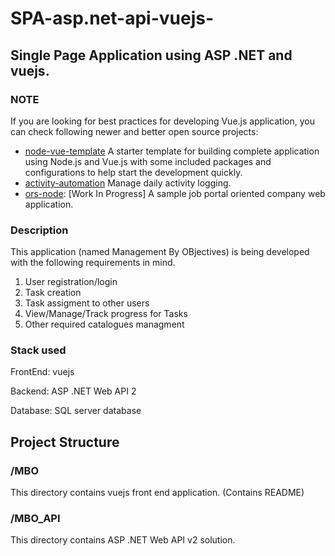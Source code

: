 # SPA-asp.net-api-vuejs-
## Single Page Application using ASP .NET and vuejs.

### NOTE
If you are looking for best practices for developing Vue.js application, you can check following newer and better open source projects:
- [node-vue-template](https://github.com/mubaidr/node-vue-template) A starter template for building complete application using Node.js and Vue.js with some included packages and configurations to help start the development quickly.
- [activity-automation](https://github.com/mubaidr/activity-automation) Manage daily activity logging.
- [ors-node](https://github.com/mubaidr/ors-node): [Work In Progress] A sample job portal oriented company web application.

### Description
This application (named Management By OBjectives) is being developed with the following requirements in mind. 

1. User registration/login
2. Task creation
3. Task assigment to other users
4. View/Manage/Track progress for Tasks
5. Other required catalogues managment

### Stack used
FrontEnd: vuejs

Backend: ASP .NET Web API 2

Database: SQL server database

## Project Structure

### /MBO
This directory contains vuejs front end application. (Contains README)

### /MBO_API
This directory contains ASP .NET Web API v2 solution. 
